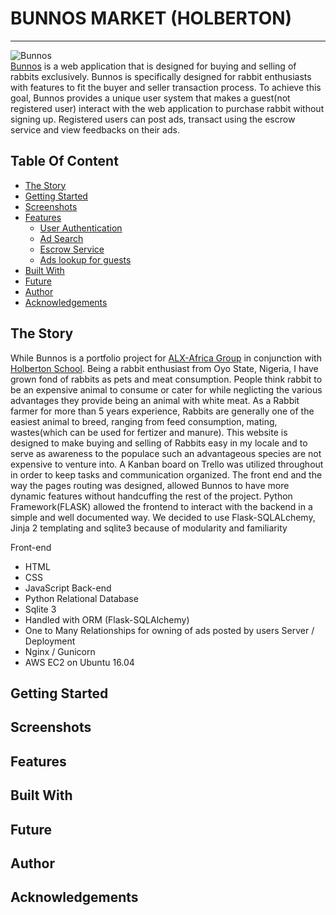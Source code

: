 <h1>BUNNOS MARKET (HOLBERTON)</h1>
<hr>

![Bunnos](https://user-images.githubusercontent.com/88320030/171253832-635a255c-eb06-4b89-b898-1e819545db55.png)
</br>
[Bunnos](https://olartbaraq.github.io/Bunnos_marketplace/) is a web application that is designed for buying and selling of rabbits exclusively. Bunnos is specifically designed for rabbit enthusiasts with features to fit the buyer and seller transaction process. To achieve this goal, Bunnos provides a unique user system that makes a guest(not registered user) interact with the web application to purchase rabbit without signing up. Registered users can post ads, transact using the escrow service and view feedbacks on their ads.
<h2>Table Of Content</h2>

  * [The Story](https://github.com/olartbaraq/Bunnos_marketplace/edit/main/README.md#the-story)
  * [Getting Started](https://github.com/olartbaraq/Bunnos_marketplace/edit/main/README.md#getting-started)
  * [Screenshots](https://github.com/olartbaraq/Bunnos_marketplace/edit/main/README.md#screenshots)
  * [Features](https://github.com/olartbaraq/Bunnos_marketplace/edit/main/README.md#features)
    * [User Authentication](https://github.com/olartbaraq/Bunnos_marketplace/edit/main/README.md#user-authentication)
    * [Ad Search](https://github.com/olartbaraq/Bunnos_marketplace/edit/main/README.md#ad-search)
    * [Escrow Service](https://github.com/olartbaraq/Bunnos_marketplace/edit/main/README.md#escrow-service)
    * [Ads lookup for guests](https://github.com/olartbaraq/Bunnos_marketplace/edit/main/README.md#ads-lookup-for-guests)
  * [Built With](https://github.com/olartbaraq/Bunnos_marketplace/edit/main/README.md#built-with)
  * [Future](https://github.com/olartbaraq/Bunnos_marketplace/edit/main/README.md#future)
  * [Author](https://github.com/olartbaraq/Bunnos_marketplace/edit/main/README.md#author)
  * [Acknowledgements](https://github.com/olartbaraq/Bunnos_marketplace/edit/main/README.md#acknowledgements)

<h2>The Story</h2>

While Bunnos is a portfolio project for [ALX-Africa Group](https://www.alxafrica.com/) in conjunction with [Holberton School](https://www.holbertonschool.com/). Being a rabbit enthusiast from Oyo State, Nigeria, I have grown fond of rabbits as pets and meat consumption. People think rabbit to be an expensive animal to consume or cater for while neglicting the various advantages they provide being an animal with white meat.
As a Rabbit farmer for more than 5 years experience, Rabbits are generally one of the easiest animal to breed, ranging from feed consumption, mating, wastes(which can be used for fertizer and manure).
This website is designed to make buying and selling of Rabbits easy in my locale and to serve as awareness to the populace such an advantageous species are not expensive to venture into.
A Kanban board on Trello was utilized throughout in order to keep tasks and communication organized. The front end and the way the pages routing was designed, allowed Bunnos to have more dynamic features without handcuffing the rest of the project. Python Framework(FLASK) allowed the frontend to interact with the backend in a simple and well documented way. We decided to use Flask-SQLALchemy, Jinja 2 templating and  sqlite3 because of modularity and familiarity

Front-end
  - HTML
  - CSS
  - JavaScript
 Back-end
  - Python
 Relational Database
  - Sqlite 3
  - Handled with ORM (Flask-SQLAlchemy)
  - One to Many Relationships for owning of ads posted by users
 Server / Deployment
  - Nginx / Gunicorn
  - AWS EC2 on Ubuntu 16.04
<h2>Getting Started</h2>

<h2>Screenshots</h2>
<h2>Features</h2>
<h2>Built With</h2>
<h2>Future</h2>
<h2>Author</h2>
<h2>Acknowledgements</h2>
